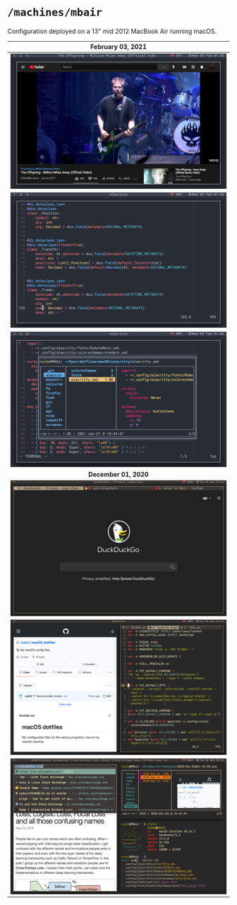 # `/machines/mbair`

Configuration deployed on a 13" mid 2012 MacBook Air running macOS.

| **February 03, 2021** |
|:--:|
| ![2021-Feb-03:1](/.github/images/mbair/2021-02-03@01:43:05.png) |
| ![2021-Feb-03:1](/.github/images/mbair/2021-02-03@01:44:05.png) |
| ![2021-Feb-03:1](/.github/images/mbair/2021-02-03@01:45:06.png) |
| **December 01, 2020** |
| ![2020-Dec-01:1](/.github/images/mbair/2020-12-01@21:44:47.png) |
| ![2020-Dec-01:2](/.github/images/mbair/2020-12-01@21:45:58.png) |
| ![2020-Dec-01:3](/.github/images/mbair/2020-12-01@21:55:00.png) |
